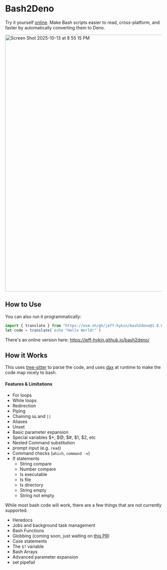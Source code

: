 # Bash2Deno

Try it yourself [online](https://jeff-hykin.github.io/bash2deno/). Make Bash scripts easier to read, cross-platform, and faster by automatically converting them to Deno.

<img width="1461" height="827" alt="Screen Shot 2025-10-13 at 8 55 15 PM" src="https://github.com/user-attachments/assets/983a310a-c570-4f5c-950a-56e974232be1" />

## How to Use

You can also run it programmatically:

```js
import { translate } from "https://esm.sh/gh/jeff-hykin/bash2deno@1.0.0/main/api.js"
let code = translate(`echo "Hello World!"`)
```

There's an online version here: https://jeff-hykin.github.io/bash2deno/

## How it Works

This uses [tree-sitter](https://tree-sitter.github.io/tree-sitter/) to parse the code, and uses [dax](https://github.com/dsherret/dax) at runtime to make the code map nicely to bash.


#### Features & Limitations

- For loops
- While loops
- Redirection
- Piping
- Chaining `&&` and `||`
- Aliases
- Unset
- Basic parameter expansion
- Special variables $*, $@, $#, $1, $2, etc
- Nested Command substitution
- prompt input (e.g. `read`)
- Command checks (`which`, `command -v`)
- If statements
    - String compare
    - Number compare
    - Is executable
    - Is file
    - Is directory
    - String empty 
    - String not empty
    

While most bash code will work, there are a few things that are not currently supported:

- Heredocs
- Jobs and background task management
- Bash Functions
- Globbing (coming soon, just waiting on [this PR](https://github.com/dsherret/dax/pull/338))
- Case statements
- The `$?` variable
- Bash Arrays
- Advanced parameter expansion
- set pipefail